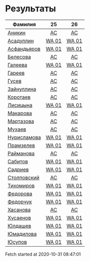 # Результаты
Фамилия | 25| 26
---|:---:|:---:
[Аникин](Аникин/README.md)  | [AC](Аникин/25.md) | [AC](Аникин/26.md)
[Асадуллин](Асадуллин/README.md)  | [WA 01](Асадуллин/25.md) | [WA 01](Асадуллин/26.md)
[Асфандьяров](Асфандьяров/README.md)  | [WA 01](Асфандьяров/25.md) | [WA 01](Асфандьяров/26.md)
[Белесова](Белесова/README.md)  | [AC](Белесова/25.md) | [AC](Белесова/26.md)
[Галеева](Галеева/README.md)  | [WA 01](Галеева/25.md) | [WA 01](Галеева/26.md)
[Гареев](Гареев/README.md)  | [AC](Гареев/25.md) | [AC](Гареев/26.md)
[Гусев](Гусев/README.md)  | [AC](Гусев/25.md) | [AC](Гусев/26.md)
[Зайнуллина](Зайнуллина/README.md)  | [AC](Зайнуллина/25.md) | [AC](Зайнуллина/26.md)
[Коротаев](Коротаев/README.md)  | [AC](Коротаев/25.md) | [AC](Коротаев/26.md)
[Лисицына](Лисицына/README.md)  | [WA 01](Лисицына/25.md) | [WA 01](Лисицына/26.md)
[Макарова](Макарова/README.md)  | [AC](Макарова/25.md) | [AC](Макарова/26.md)
[Мартазова](Мартазова/README.md)  | [AC](Мартазова/25.md) | [AC](Мартазова/26.md)
[Мухаев](Мухаев/README.md)  | [AC](Мухаев/25.md) | [AC](Мухаев/26.md)
[Нурисламова](Нурисламова/README.md)  | [WA 01](Нурисламова/25.md) | [WA 01](Нурисламова/26.md)
[Прамзелев](Прамзелев/README.md)  | [WA 01](Прамзелев/25.md) | [WA 01](Прамзелев/26.md)
[Райманова](Райманова/README.md)  | [AC](Райманова/25.md) | [AC](Райманова/26.md)
[Сабитов](Сабитов/README.md)  | [WA 01](Сабитов/25.md) | [WA 01](Сабитов/26.md)
[Садриев](Садриев/README.md)  | [WA 01](Садриев/25.md) | [WA 01](Садриев/26.md)
[Столповский](Столповский/README.md)  | [AC](Столповский/25.md) | [AC](Столповский/26.md)
[Тихомиров](Тихомиров/README.md)  | [WA 01](Тихомиров/25.md) | [WA 01](Тихомиров/26.md)
[Федорова](Федорова/README.md)  | [WA 01](Федорова/25.md) | [WA 01](Федорова/26.md)
[Федорчук](Федорчук/README.md)  | [WA 01](Федорчук/25.md) | [WA 01](Федорчук/26.md)
[Хасанова](Хасанова/README.md)  | [AC](Хасанова/25.md) | [AC](Хасанова/26.md)
[Хусаенов](Хусаенов/README.md)  | [WA 01](Хусаенов/25.md) | [WA 01](Хусаенов/26.md)
[Юлдашев](Юлдашев/README.md)  | [WA 01](Юлдашев/25.md) | [WA 01](Юлдашев/26.md)
[Юмадилова](Юмадилова/README.md)  | [WA 01](Юмадилова/25.md) | [WA 01](Юмадилова/26.md)
[Юсупов](Юсупов/README.md)  | [WA 01](Юсупов/25.md) | [WA 01](Юсупов/26.md)

Fetch started at 2020-10-31 08:47:01
